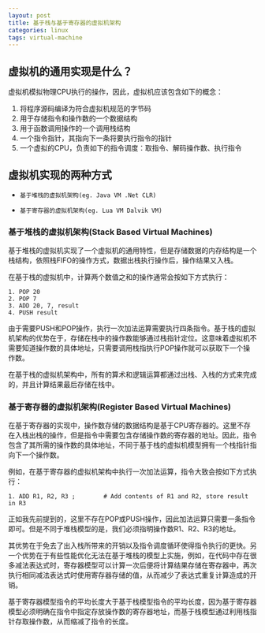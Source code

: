 ```yaml
---
layout: post
title: 基于栈与基于寄存器的虚拟机架构
categories: linux
tags: virtual-machine
---
```


## 虚拟机的通用实现是什么？
虚拟机模拟物理CPU执行的操作，因此，虚拟机应该包含如下的概念：

1. 将程序源码编译为符合虚拟机规范的字节码
2. 用于存储指令和操作数的一个数据结构
3. 用于函数调用操作的一个调用栈结构
4. 一个指令指针，其指向下一条将要执行指令的指针
5. 一个虚拟的CPU，负责如下的指令调度：取指令、解码操作数、执行指令



## 虚拟机实现的两种方式

- `基于堆栈的虚拟机架构(eg. Java VM .Net CLR)`

- `基于寄存器的虚拟机架构(eg. Lua VM Dalvik VM)`



### 基于堆栈的虚拟机架构(Stack Based Virtual Machines)

基于堆栈的虚拟机实现了一个虚拟机的通用特性，但是存储数据的内存结构是一个栈结构，依照栈FIFO的操作方式，数据出栈执行操作后，操作结果又入栈。

在基于栈的虚拟机中，计算两个数值之和的操作通常会按如下方式执行：

```
1. POP 20
2. POP 7
3. ADD 20, 7, result
4. PUSH result
```
由于需要PUSH和POP操作，执行一次加法运算需要执行四条指令。基于栈的虚拟机架构的优势在于，存储在栈中的操作数能够通过栈指针定位。这意味着虚拟机不需要知道操作数的具体地址，只需要调用栈指执行POP操作就可以获取下一个操作数。

在基于栈的虚拟机架构中，所有的算术和逻辑运算都通过出栈、入栈的方式来完成的，并且计算结果最后存储在栈中。



### 基于寄存器的虚拟机架构(Register Based Virtual Machines)

在基于寄存器的实现中，操作数存储的数据结构是基于CPU寄存器的。这里不存在入栈出栈的操作，但是指令中需要包含存储操作数的寄存器的地址。因此，指令包含了其所需的操作数的具体地址，不同于基于栈的虚拟机模型拥有一个栈指针指向下一个操作数。

例如，在基于寄存器的虚拟机架构中执行一次加法运算，指令大致会按如下方式执行：

```
1. ADD R1, R2, R3 ;        # Add contents of R1 and R2, store result in R3
```
正如我先前提到的，这里不存在POP或PUSH操作，因此加法运算只需要一条指令即可。但是不同于堆栈模型的是，我们必须指明操作数R1、R2、R3的地址。

其优势在于免去了出入栈所带来的开销以及指令调度循环使得指令执行的更快。另一个优势在于有些性能优化无法在基于堆栈的模型上实施，例如，在代码中存在很多减法表达式时，寄存器模型可以计算一次后便将计算结果存储在寄存器中，再次执行相同减法表达式时使用寄存器存储的值，从而减少了表达式重复计算造成的开销。

基于寄存器模型指令的平均长度大于基于栈模型指令的平均长度，因为基于寄存器模型必须明确在指令中指定存放操作数的寄存器地址，而基于栈模型通过利用栈指针存取操作数，从而缩减了指令的长度。
